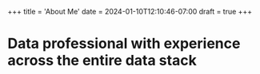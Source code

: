 +++
title = 'About Me'
date = 2024-01-10T12:10:46-07:00
draft = true
+++

# Data professional with experience across the entire data stack

